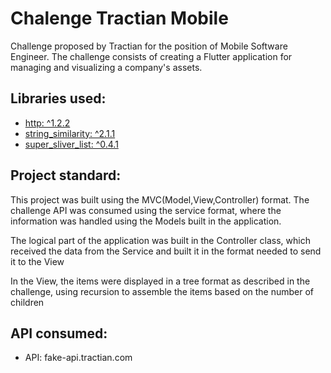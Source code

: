 # Chalenge Tractian Mobile
Challenge proposed by Tractian for the position of Mobile Software Engineer. The challenge consists of creating a Flutter application for managing and visualizing a company's assets.

## Libraries used:

- [http: ^1.2.2](https://pub.dev/packages/http) 
- [string_similarity: ^2.1.1](https://pub.dev/packages/string_similarity)
- [super_sliver_list: ^0.4.1](https://pub.dev/packages/super_sliver_list)

## Project standard:

This project was built using the MVC(Model,View,Controller) format.
The challenge API was consumed using the service format, where the information was handled using the Models built in the application.

The logical part of the application was built in the Controller class, which received the data from the Service and built it in the format needed to send it to the View

In the View, the items were displayed in a tree format as described in the challenge, using recursion to assemble the items based on the number of children

## API consumed:
- API: fake-api.tractian.com